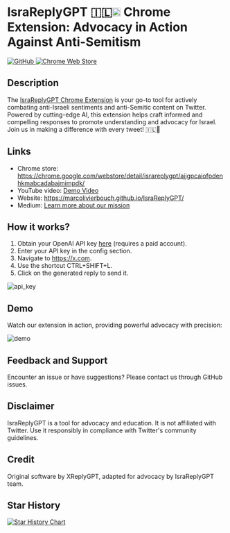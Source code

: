 <p align='center'>
    <h1>IsraReplyGPT 🇮🇱<img alt="Israel Flag" height="20" width="auto" src="https://raw.githubusercontent.com/hampusborgos/country-flags/main/png/il.png"> Chrome Extension: Advocacy in Action Against Anti-Semitism</h1>
    <a href="https://github.com/marcolivierbouch/XReplyGPT/blob/main/LICENSE.txt">
        <img alt="GitHub" src="https://img.shields.io/github/license/marcolivierbouch/XReplyGPT">
    </a>
    <a href="https://chrome.google.com/webstore/detail/israreplygpt/ajjgpcaiofpdenhkmabcadabajmimpdk">
        <img alt="Chrome Web Store" src="https://img.shields.io/chrome-web-store/v/ajjgpcaiofpdenhkmabcadabajmimpdk">
    </a>
</p>

## Description
The [IsraReplyGPT Chrome Extension](https://chrome.google.com/webstore/detail/israreplygpt/ajjgpcaiofpdenhkmabcadabajmimpdk/) is your go-to tool for actively combating anti-Israeli sentiments and anti-Semitic content on Twitter. Powered by cutting-edge AI, this extension helps craft informed and compelling responses to promote understanding and advocacy for Israel. Join us in making a difference with every tweet! 🇮🇱🌟

## Links
- Chrome store: https://chrome.google.com/webstore/detail/israreplygpt/ajjgpcaiofpdenhkmabcadabajmimpdk/
- YouTube video: [Demo Video](https://www.youtube.com/watch?v=nJZ6UyEtyjU)
- Website: https://marcolivierbouch.github.io/IsraReplyGPT/
- Medium: [Learn more about our mission](https://medium.com/@marcolivierbouch/advocating-for-israel-in-the-digital-age-7b24ee073b58)

## How it works?
1. Obtain your OpenAI API key [here](https://platform.openai.com/account/api-keys) (requires a paid account).
2. Enter your API key in the config section.
3. Navigate to https://x.com.
4. Use the shortcut CTRL+SHIFT+L.
5. Click on the generated reply to send it.

![api_key](./chrome_img/generate_api_key.gif)

## Demo
Watch our extension in action, providing powerful advocacy with precision:

![demo](./chrome_img/demo.gif)

## Feedback and Support
Encounter an issue or have suggestions? Please contact us through GitHub issues.

## Disclaimer
IsraReplyGPT is a tool for advocacy and education. It is not affiliated with Twitter. Use it responsibly in compliance with Twitter's community guidelines.

## Credit
Original software by XReplyGPT, adapted for advocacy by IsraReplyGPT team.

## Star History
[![Star History Chart](https://api.star-history.com/svg?repos=marcolivierbouch/xreplygpt&type=Date)](https://star-history.com/#marcolivierbouch/xreplygpt&Date)
